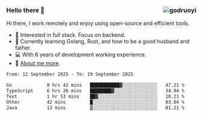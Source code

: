 ### Hello there 👋 <img align="right" src="https://github-readme-stats.vercel.app/api?username=godruoyi&show_icons=true" alt="godruoyi" />

Hi there, I work remotely and enjoy using open-source and efficient tools.

- 🔭 Interested in full stack. Focus on backend.
- 🌱 Currently learning Golang, Rust, and how to be a good husband and father.
- 💻 With 6 years of development working experience.
- 👒 [About me more](https://godruoyi.com/posts/about-godruoyi).



<!--START_SECTION:waka-->

```txt
From: 12 September 2025 - To: 19 September 2025

Go             8 hrs 42 mins   ███████████▓░░░░░░░░░░░░░   47.21 %
TypeScript     6 hrs 26 mins   ████████▓░░░░░░░░░░░░░░░░   34.94 %
Text           1 hr 53 mins    ██▓░░░░░░░░░░░░░░░░░░░░░░   10.21 %
Other          42 mins         █░░░░░░░░░░░░░░░░░░░░░░░░   03.84 %
Java           13 mins         ▒░░░░░░░░░░░░░░░░░░░░░░░░   01.21 %
```

<!--END_SECTION:waka-->
